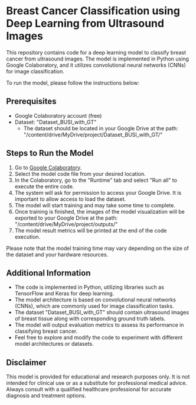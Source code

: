 # Breast Cancer Classification using Deep Learning from Ultrasound Images

This repository contains code for a deep learning model to classify breast cancer from ultrasound images. The model is implemented in Python using Google Colaboratory, and it utilizes convolutional neural networks (CNNs) for image classification.

To run the model, please follow the instructions below:

## Prerequisites
- Google Colaboratory account (free)
- Dataset: "Dataset_BUSI_with_GT"
  - The dataset should be located in your Google Drive at the path: "/content/drive/MyDrive/project/Dataset_BUSI_with_GT/"

## Steps to Run the Model

1. Go to [Google Colaboratory](https://colab.research.google.com/).
2. Select the model code file from your desired location.
3. In the Colaboratory, go to the "Runtime" tab and select "Run all" to execute the entire code.
4. The system will ask for permission to access your Google Drive. It is important to allow access to load the dataset.
5. The model will start training and may take some time to complete.
6. Once training is finished, the images of the model visualization will be exported to your Google Drive at the path: "/content/drive/MyDrive/project/outputs/"
7. The model result metrics will be printed at the end of the code execution.

Please note that the model training time may vary depending on the size of the dataset and your hardware resources.

## Additional Information

- The code is implemented in Python, utilizing libraries such as TensorFlow and Keras for deep learning.
- The model architecture is based on convolutional neural networks (CNNs), which are commonly used for image classification tasks.
- The dataset "Dataset_BUSI_with_GT" should contain ultrasound images of breast tissue along with corresponding ground truth labels.
- The model will output evaluation metrics to assess its performance in classifying breast cancer.
- Feel free to explore and modify the code to experiment with different model architectures or datasets.

## Disclaimer

This model is provided for educational and research purposes only. It is not intended for clinical use or as a substitute for professional medical advice. Always consult with a qualified healthcare professional for accurate diagnosis and treatment options.
